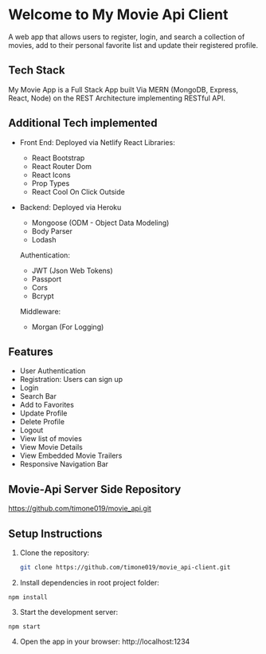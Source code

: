 # Welcome to My Movie Api Client
A web app that allows users to register, login, and search a collection of movies, add to their personal favorite list and update their registered profile. 

## Tech Stack
My Movie App is a Full Stack App built Via MERN (MongoDB, Express, React, Node) on the REST Architecture implementing RESTful API. 

## Additional Tech implemented
- Front End: Deployed via Netlify
    React Libraries:
    - React Bootstrap
    - React Router Dom
    - React Icons
    - Prop Types
    - React Cool On Click Outside

- Backend: Deployed via Heroku
    - Mongoose (ODM - Object Data Modeling)
    - Body Parser
    - Lodash


    Authentication: 
    - JWT (Json Web Tokens)
    - Passport
    - Cors
    - Bcrypt

    Middleware: 
    - Morgan (For Logging)  

## Features
- User Authentication
- Registration: Users can sign up
- Login
- Search Bar 
- Add to Favorites
- Update Profile
- Delete Profile
- Logout
- View list of movies
- View Movie Details
- View Embedded Movie Trailers
- Responsive Navigation Bar 

## Movie-Api Server Side Repository 
https://github.com/timone019/movie_api.git

## Setup Instructions

1. Clone the repository:

   ```zsh
   git clone https://github.com/timone019/movie_api-client.git
   
   
2. Install dependencies in root project folder:

`npm install`

3. Start the development server:

`npm start`

4. Open the app in your browser: http://localhost:1234

